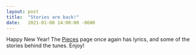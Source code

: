```yaml
---
layout: post
title:  "Stories are back!"
date:   2021-01-08 14:00:00 -0600
---
```


Happy New Year! The [Pieces](/pieces) page once again has lyrics, and
some of the stories behind the tunes. Enjoy!
